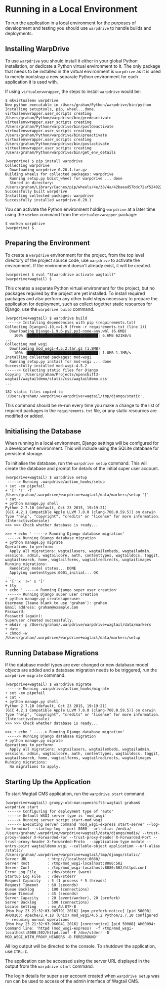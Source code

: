 # Running in a Local Environment

To run the application in a local environment for the purposes of development and testing you should use ``warpdrive`` to handle builds and deployments.


## Installing WarpDrive

To use ``warpdrive`` you should install it either in your global Python installation, or dedicate a Python virtual environment to it. The only package that needs to be installed in the virtual environment is ``warpdrive`` as it is used to merely bootstrap a new separate Python environment for each application it is used with.

If using ``virtualenvwrapper``, the steps to install ``warpdrive`` would be:

```
$ mkvirtualenv warpdrive
New python executable in /Users/graham/Python/warpdrive/bin/python
Installing setuptools, pip, wheel...done.
virtualenvwrapper.user_scripts creating /Users/graham/Python/warpdrive/bin/predeactivate
virtualenvwrapper.user_scripts creating /Users/graham/Python/warpdrive/bin/postdeactivate
virtualenvwrapper.user_scripts creating /Users/graham/Python/warpdrive/bin/preactivate
virtualenvwrapper.user_scripts creating /Users/graham/Python/warpdrive/bin/postactivate
virtualenvwrapper.user_scripts creating /Users/graham/Python/warpdrive/bin/get_env_details

(warpdrive) $ pip install warpdrive
Collecting warpdrive
  Downloading warpdrive-0.20.1.tar.gz
Building wheels for collected packages: warpdrive
  Running setup.py bdist_wheel for warpdrive ... done
  Stored in directory: /Users/graham/Library/Caches/pip/wheels/4e/38/4a/42baead57bdc72af5240220fcf9af3ccc127349c8ab45d57ba
Successfully built warpdrive
Installing collected packages: warpdrive
Successfully installed warpdrive-0.20.1
```

You can activate the Python environment holding ``warpdrive`` at a later time using the ``workon`` command from the ``virtualenvwrapper`` package:

```
$ workon warpdrive
(warpdrive) $
```

## Preparing the Environment

To create a ``warpdrive`` environment for the project, from the top level directory of the project source code, use ``warpdrive`` to activate the environment. If the environment doesn't already exist, it will be created.

```
(warpdrive) $ eval "$(warpdrive activate wagtail)"
(warpdrive+wagtail) $
```

This creates a separate Python virtual environment for the project, but no packages required by the project are yet installed. To install required packages and also perform any other build steps necessary to prepare the application for deployment, such as collect together static resources for Django, use the ``warpdrive build`` command.

```
(warpdrive+wagtail) $ warpdrive build
 -----> Installing dependencies with pip (requirements.txt)
Collecting Django<1.10,>=1.9 (from -r requirements.txt (line 1))
  Downloading Django-1.9.6-py2.py3-none-any.whl (6.6MB)
    100% |████████████████████████████████| 6.6MB 621kB/s
...
Collecting mod_wsgi
  Downloading mod_wsgi-4.5.2.tar.gz (1.8MB)
    100% |████████████████████████████████| 1.8MB 1.1MB/s
Installing collected packages: mod-wsgi
  Running setup.py install for mod-wsgi ... done
Successfully installed mod-wsgi-4.5.2
 -----> Collecting static files for Django
Copying '/Users/graham/Projects/openshift3-wagtail/wagtaildemo/static/css/wagtaildemo.css'
...

182 static files copied to '/Users/graham/.warpdrive/warpdrive+wagtail/tmp/django/static'.
```

This command should be re-run every time you make a change to the list of required packages in the ``requirements.txt`` file, or any static resources are modified or added.

## Initialising the Database

When running in a local environment, Django settings will be configured for a development environment. This will include using the SQLite database for persistent storage.

To initialise the database, run the ``warpdrive setup`` command. This will create the database and prompt for details of the initial super user account.

```
(warpdrive+wagtail) $ warpdrive setup
 -----> Running .warpdrive/action_hooks/setup
+ set -eo pipefail
+ '[' '!' -f /Users/graham/.warpdrive/warpdrive+wagtail/data/markers/setup ']'
+ cat -
+ python manage.py shell
Python 2.7.10 (default, Oct 23 2015, 19:19:21)
[GCC 4.2.1 Compatible Apple LLVM 7.0.0 (clang-700.0.59.5)] on darwin
Type "help", "copyright", "credits" or "license" for more information.
(InteractiveConsole)
>>> >>> Check whether database is ready...

>>> + echo ' -----> Running Django database migration'
 -----> Running Django database migration
+ python manage.py migrate
Operations to perform:
  Apply all migrations: wagtailusers, wagtailembeds, wagtailadmin, sessions, admin, wagtailcore, auth, contenttypes, wagtaildocs, taggit, wagtailsearch, home, wagtailforms, wagtailredirects, wagtailimages
Running migrations:
  Rendering model states... DONE
  Applying contenttypes.0001_initial... OK
...
+ '[' x '!=' x ']'
+ tty
+ echo ' -----> Running Django super user creation'
 -----> Running Django super user creation
+ python manage.py createsuperuser
Username (leave blank to use 'graham'): graham
Email address: graham@example.com
Password:
Password (again):
Superuser created successfully.
+ mkdir -p /Users/graham/.warpdrive/warpdrive+wagtail/data/markers
+ date
+ chmod -w /Users/graham/.warpdrive/warpdrive+wagtail/data/markers/setup
```

## Running Database Migrations

If the database model types are ever changed or new database model objects are added and a database migration needs to be triggered, run the ``warpdrive migrate`` command.

```
(warpdrive+wagtail) $ warpdrive migrate
 -----> Running .warpdrive/action_hooks/migrate
+ set -eo pipefail
+ cat -
+ python manage.py shell
Python 2.7.10 (default, Oct 23 2015, 19:19:21)
[GCC 4.2.1 Compatible Apple LLVM 7.0.0 (clang-700.0.59.5)] on darwin
Type "help", "copyright", "credits" or "license" for more information.
(InteractiveConsole)
>>> >>> Check whether database is ready...

>>> + echo ' -----> Running Django database migration'
 -----> Running Django database migration
+ python manage.py migrate
Operations to perform:
  Apply all migrations: wagtailusers, wagtailembeds, wagtailadmin, sessions, admin, wagtailcore, auth, contenttypes, wagtaildocs, taggit, wagtailsearch, home, wagtailforms, wagtailredirects, wagtailimages
Running migrations:
  No migrations to apply.
```

## Starting Up the Application

To start Wagtail CMS application, run the ``warpdrive start`` command.

```
(warpdrive+wagtail) grumpy-old-man:openshift3-wagtail graham$ warpdrive start
 -----> Configuring for deployment type of 'auto'
 -----> Default WSGI server type is 'mod_wsgi'
 -----> Running server script start-mod_wsgi
 -----> Executing server command 'mod_wsgi-express start-server --log-to-terminal --startup-log --port 8080 --url-alias /media/ /Users/graham/.warpdrive/warpdrive+wagtail/data/django/media/ --trust-proxy-header X-Forwarded-For --trust-proxy-header X-Forwarded-Port --trust-proxy-header X-Forwarded-Proto  --application-type module --entry-point wagtaildemo.wsgi --callable-object application --url-alias /static/ /Users/graham/.warpdrive/warpdrive+wagtail/tmp/django/static/'
Server URL         : http://localhost:8080/
Server Root        : /tmp/mod_wsgi-localhost:8080:502
Server Conf        : /tmp/mod_wsgi-localhost:8080:502/httpd.conf
Error Log File     : /dev/stderr (warn)
Startup Log File   : /dev/stderr
Request Capacity   : 5 (1 process * 5 threads)
Request Timeout    : 60 (seconds)
Queue Backlog      : 100 (connections)
Queue Timeout      : 45 (seconds)
Server Capacity    : 20 (event/worker), 20 (prefork)
Server Backlog     : 500 (connections)
Locale Setting     : en_AU.UTF-8
[Mon May 23 21:32:03.965791 2016] [mpm_prefork:notice] [pid 50008] AH00163: Apache/2.4.18 (Unix) mod_wsgi/4.5.2 Python/2.7.10 configured -- resuming normal operations
[Mon May 23 21:32:03.966041 2016] [core:notice] [pid 50008] AH00094: Command line: 'httpd (mod_wsgi-express)  -f /tmp/mod_wsgi-localhost:8080:502/httpd.conf -E /dev/stderr -D MOD_WSGI_WITH_PROXY_HEADERS -D FOREGROUND'
```

All log output will be directed to the console. To shutdown the application, use ``CTRL-C``.

The application can be accessed using the server URL displayed in the output from the ``warpdrive start`` command.

The login details for super user account created when ``warpdrive setup`` was run can be used to access of the admin interface of Wagtail CMS.
